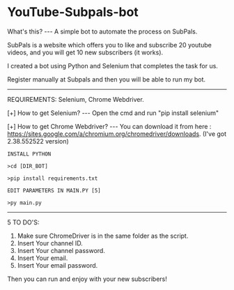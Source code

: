 # YouTube-Subpals-bot

What's this? --- A simple bot to automate the process on SubPals.

SubPals is a website which offers you to like and subscribe 20 youtube videos, and you will get 10 new subscribers (it works).

I created a bot using Python and Selenium that completes the task for us.

Register manually at Subpals and then you will be able to run my bot.

************************************************************************

REQUIREMENTS: Selenium, Chrome Webdriver.

   [+] How to get Selenium? --- Open the cmd and run "pip install selenium"
   
   [+] How to get Chrome Webdriver? --- You can download it from here : https://sites.google.com/a/chromium.org/chromedriver/downloads.
      (I've got 2.38.552522 version)

   `INSTALL PYTHON`

   `>cd [DIR_BOT]`
   
   `>pip install requirements.txt`
   
   `EDIT PARAMETERS IN MAIN.PY [5]`
   
   `>py main.py` 

************************************************************************
5 TO DO'S:
1) Make sure ChromeDriver is in the same folder as the script.
2) Insert Your channel ID.
3) Insert Your channel password.
4) Insert Your email.
5) Insert Your email password.

Then you can run and enjoy with your new subscribers!
